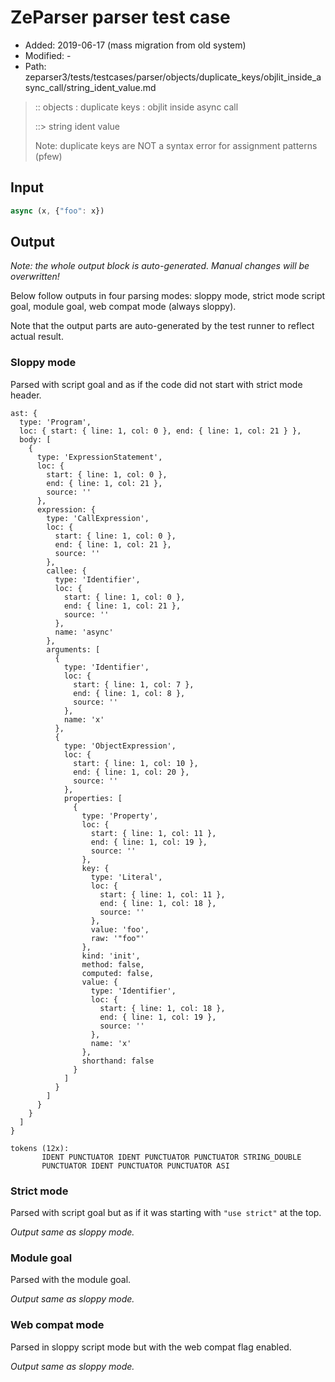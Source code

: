 # ZeParser parser test case

- Added: 2019-06-17 (mass migration from old system)
- Modified: -
- Path: zeparser3/tests/testcases/parser/objects/duplicate_keys/objlit_inside_async_call/string_ident_value.md

> :: objects : duplicate keys : objlit inside async call
>
> ::> string ident value
>
> Note: duplicate keys are NOT a syntax error for assignment patterns (pfew)

## Input

`````js
async (x, {"foo": x})
`````

## Output

_Note: the whole output block is auto-generated. Manual changes will be overwritten!_

Below follow outputs in four parsing modes: sloppy mode, strict mode script goal, module goal, web compat mode (always sloppy).

Note that the output parts are auto-generated by the test runner to reflect actual result.

### Sloppy mode

Parsed with script goal and as if the code did not start with strict mode header.

`````
ast: {
  type: 'Program',
  loc: { start: { line: 1, col: 0 }, end: { line: 1, col: 21 } },
  body: [
    {
      type: 'ExpressionStatement',
      loc: {
        start: { line: 1, col: 0 },
        end: { line: 1, col: 21 },
        source: ''
      },
      expression: {
        type: 'CallExpression',
        loc: {
          start: { line: 1, col: 0 },
          end: { line: 1, col: 21 },
          source: ''
        },
        callee: {
          type: 'Identifier',
          loc: {
            start: { line: 1, col: 0 },
            end: { line: 1, col: 21 },
            source: ''
          },
          name: 'async'
        },
        arguments: [
          {
            type: 'Identifier',
            loc: {
              start: { line: 1, col: 7 },
              end: { line: 1, col: 8 },
              source: ''
            },
            name: 'x'
          },
          {
            type: 'ObjectExpression',
            loc: {
              start: { line: 1, col: 10 },
              end: { line: 1, col: 20 },
              source: ''
            },
            properties: [
              {
                type: 'Property',
                loc: {
                  start: { line: 1, col: 11 },
                  end: { line: 1, col: 19 },
                  source: ''
                },
                key: {
                  type: 'Literal',
                  loc: {
                    start: { line: 1, col: 11 },
                    end: { line: 1, col: 18 },
                    source: ''
                  },
                  value: 'foo',
                  raw: '"foo"'
                },
                kind: 'init',
                method: false,
                computed: false,
                value: {
                  type: 'Identifier',
                  loc: {
                    start: { line: 1, col: 18 },
                    end: { line: 1, col: 19 },
                    source: ''
                  },
                  name: 'x'
                },
                shorthand: false
              }
            ]
          }
        ]
      }
    }
  ]
}

tokens (12x):
       IDENT PUNCTUATOR IDENT PUNCTUATOR PUNCTUATOR STRING_DOUBLE
       PUNCTUATOR IDENT PUNCTUATOR PUNCTUATOR ASI
`````

### Strict mode

Parsed with script goal but as if it was starting with `"use strict"` at the top.

_Output same as sloppy mode._

### Module goal

Parsed with the module goal.

_Output same as sloppy mode._

### Web compat mode

Parsed in sloppy script mode but with the web compat flag enabled.

_Output same as sloppy mode._
